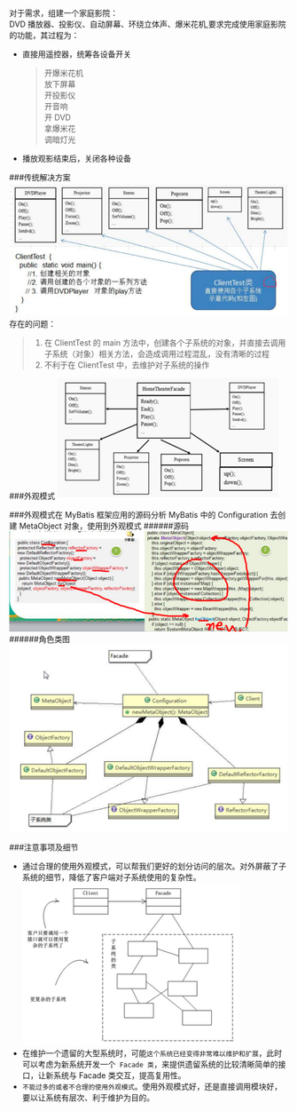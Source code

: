 对于需求，组建一个家庭影院：  
DVD 播放器、投影仪、自动屏幕、环绕立体声、爆米花机,要求完成使用家庭影院的功能，其过程为：  
- 直接用遥控器，统筹各设备开关  
    >开爆米花机  
    放下屏幕  
    开投影仪  
    开音响  
    开 DVD  
    拿爆米花  
    调暗灯光
- 播放观影结束后，关闭各种设备

###传统解决方案
![](传统解决方案.png)
存在的问题：
> 1) 在 ClientTest 的 main 方法中，创建各个子系统的对象，并直接去调用子系统（对象）相关方法，会造成调用过程混乱，没有清晰的过程 
> 2) 不利于在 ClientTest 中，去维护对子系统的操作

###外观模式
![](使用外观模式来完成家庭影院.png)

###外观模式在 MyBatis 框架应用的源码分析 
MyBatis 中的 Configuration 去创建 MetaObject 对象，使用到外观模式
######源码
![](MyBatis中的Configuration源码.png)
######角色类图
![](源码中使用到的外观模式的角色类图.png)

###注意事项及细节
- 通过合理的使用外观模式，可以帮我们更好的划分访问的层次。对外屏蔽了子系统的细节，降低了客户端对子系统使用的复杂性。
  ![](复杂子系统外观模式的示意图.png)
- 在维护一个遗留的大型系统时，可能`这个系统已经变得非常难以维护和扩展`，此时可以考虑为新系统开发一个` Facade 类`，来提供遗留系统的比较清晰简单的接口，让新系统与 Facade 类交互，提高复用性。 
- `不能过多的或者不合理的使用外观模式`。使用外观模式好，还是直接调用模块好，要以让系统有层次、利于维护为目的。